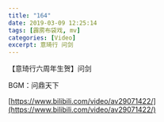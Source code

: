 ```yaml
---
title: "164"
date: 2019-03-09 12:25:14
tags: [霹雳布袋戏, mv]
categories: [Video]
excerpt: 意琦行 问剑
---
```


<p>【意琦行六周年生贺】问剑</p> 
<p>BGM：问鼎天下</p>

[https://www.bilibili.com/video/av29071422/](https://www.bilibili.com/video/av29071422/)